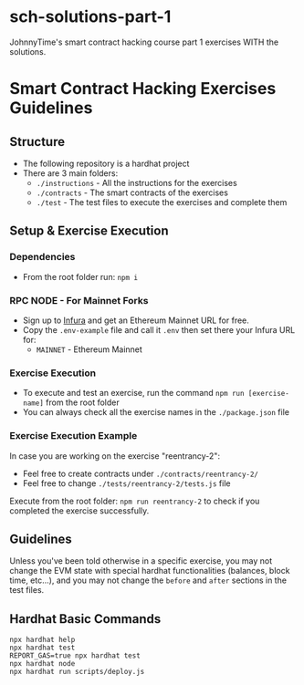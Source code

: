 # sch-solutions-part-1
JohnnyTime's smart contract hacking course part 1 exercises WITH the solutions.

# Smart Contract Hacking Exercises Guidelines

## Structure
* The following repository is a hardhat project
* There are 3 main folders:
  * `./instructions` - All the instructions for the exercises
  * `./contracts` - The smart contracts of the exercises
  * `./test` - The test files to execute the exercises and complete them

## Setup & Exercise Execution

### Dependencies
* From the root folder run: `npm i`

### RPC NODE - For Mainnet Forks
* Sign up to [Infura](https://infura.io/dashboard) and get an Ethereum Mainnet URL for free.
* Copy the `.env-example` file and call it `.env` then set there your Infura URL for:
  * `MAINNET` - Ethereum Mainnet

### Exercise Execution
* To execute and test an exercise, run the command `npm run [exercise-name]` from the root folder
* You can always check all the exercise names in the `./package.json` file

### Exercise Execution Example
In case you are working on the exercise "reentrancy-2":
* Feel free to create contracts under `./contracts/reentrancy-2/`
* Feel free to change `./tests/reentrancy-2/tests.js` file

Execute from the root folder: `npm run reentrancy-2` to check if you completed the exercise successfully.

## Guidelines
Unless you've been told otherwise in a specific exercise, you may not change the EVM state with special hardhat functionalities (balances, block time, etc...), and you may not change the `before` and `after` sections in the test files.


## Hardhat Basic Commands
```shell
npx hardhat help
npx hardhat test
REPORT_GAS=true npx hardhat test
npx hardhat node
npx hardhat run scripts/deploy.js
```